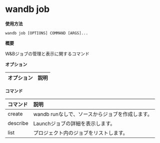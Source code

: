 
# wandb job

**使用方法**

`wandb job [OPTIONS] COMMAND [ARGS]...`

**概要**

W&Bジョブの管理と表示に関するコマンド

**オプション**

| **オプション** | **説明** |
| :--- | :--- |

**コマンド**

| **コマンド** | **説明** |
| :--- | :--- |
| create | wandb runなしで、ソースからジョブを作成します。 |
| describe | Launchジョブの詳細を表示します。 |
| list | プロジェクト内のジョブをリストします。